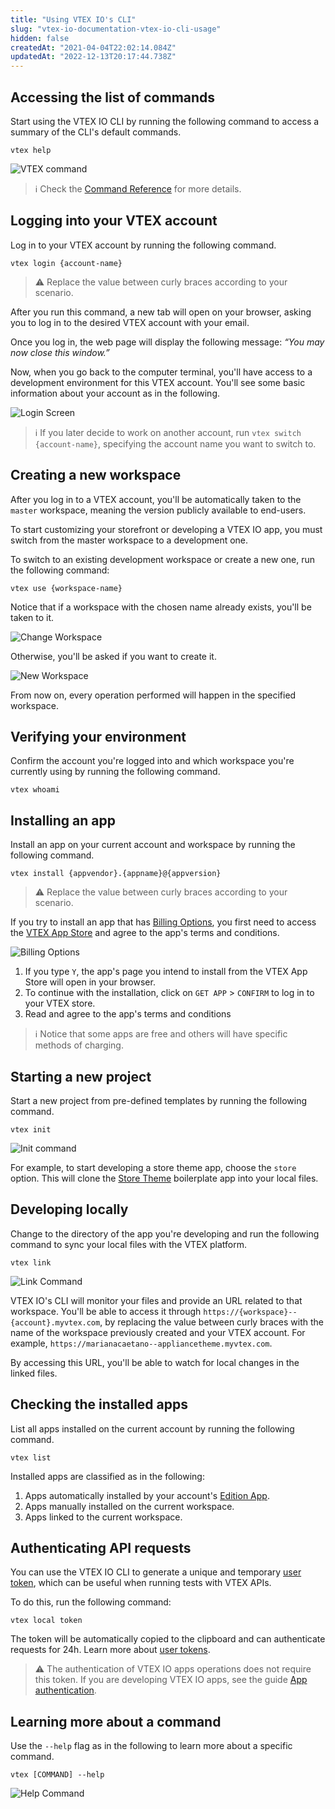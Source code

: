 ```yaml
---
title: "Using VTEX IO's CLI"
slug: "vtex-io-documentation-vtex-io-cli-usage"
hidden: false
createdAt: "2021-04-04T22:02:14.084Z"
updatedAt: "2022-12-13T20:17:44.738Z"
---
```


## Accessing the list of commands

Start using the VTEX IO CLI by running the following command to access a summary of the CLI's default commands.

```shell
vtex help
```

![VTEX command](https://cdn.jsdelivr.net/gh/vtexdocs/dev-portal-content@main/images/vtex-io-documentation-vtex-io-cli-usage-0.png)

> ℹ️ Check the [Command Reference](https://developers.vtex.com/docs/guides/vtex-io-documentation-vtex-io-cli-command-reference) for more details.

## Logging into your VTEX account

Log in to your VTEX account by running the following command.

```shell
vtex login {account-name}
```

> ⚠️ Replace the value between curly braces according to your scenario.

After you run this command, a new tab will open on your browser, asking you to log in to the desired VTEX account with your email.

Once you log in, the web page will display the following message: *“You may now close this window.”*

Now, when you go back to the computer terminal, you'll have access to a development environment for this VTEX account. You'll see some basic information about your account as in the following.

![Login Screen](https://cdn.jsdelivr.net/gh/vtexdocs/dev-portal-content@main/images/vtex-io-documentation-vtex-io-cli-usage-1.png)

> ℹ️ If you later decide to work on another account, run `vtex switch {account-name}`, specifying the account name you want to switch to.

## Creating a new workspace

After you log in to a VTEX account, you'll be automatically taken to the `master` workspace, meaning the version publicly available to end-users.

To start customizing your storefront or developing a VTEX IO app, you must switch from the master workspace to a development one.

To switch to an existing development workspace or create a new one, run the following command:

```shell
vtex use {workspace-name}
```

Notice that if a workspace with the chosen name already exists, you'll be taken to it.

![Change Workspace](https://cdn.jsdelivr.net/gh/vtexdocs/dev-portal-content@main/images/vtex-io-documentation-vtex-io-cli-usage-2.png)

Otherwise, you'll be asked if you want to create it.

![New Workspace](https://cdn.jsdelivr.net/gh/vtexdocs/dev-portal-content@main/images/vtex-io-documentation-vtex-io-cli-usage-3.png)

From now on, every operation performed will happen in the specified workspace.

## Verifying your environment

Confirm the account you're logged into and which workspace you're currently using by running the following command.

```shell
vtex whoami
```

## Installing an app

Install an app on your current account and workspace by running the following command.

```shell
vtex install {appvendor}.{appname}@{appversion}
```

> ⚠️ Replace the value between curly braces according to your scenario.

If you try to install an app that has [Billing Options](https://developers.vtex.com/docs/guides/vtex-io-documentation-billing-options), you first need to access the [VTEX App Store](https://apps.vtex.com/) and agree to the app's terms and conditions.

![Billing Options](https://cdn.jsdelivr.net/gh/vtexdocs/dev-portal-content@main/images/vtex-io-documentation-vtex-io-cli-usage-4.png)

1. If you type `Y`, the app's page you intend to install from the VTEX App Store will open in your browser.
2. To continue with the installation, click on `GET APP` > `CONFIRM` to log in to your VTEX store.
3. Read and agree to the app's terms and conditions

> ℹ️ Notice that some apps are free and others will have specific methods of charging.

## Starting a new project

Start a new project from pre-defined templates by running the following command.

```shell
vtex init
```

![Init command](https://cdn.jsdelivr.net/gh/vtexdocs/dev-portal-content@main/images/vtex-io-documentation-vtex-io-cli-usage-5.png)

For example, to start developing a store theme app, choose the `store` option. This will clone the [Store Theme](https://github.com/vtex-apps/store) boilerplate app into your local files.

## Developing locally

Change to the directory of the app you're developing and run the following command to sync your local files with the VTEX platform.

```shell
vtex link
```

![Link Command](https://cdn.jsdelivr.net/gh/vtexdocs/dev-portal-content@main/images/vtex-io-documentation-vtex-io-cli-usage-6.png)

VTEX IO's CLI will monitor your files and provide an URL related to that workspace. You'll be able to access it through `https://{workspace}--{account}.myvtex.com`, by replacing the value between curly braces with the name of the workspace previously created and your VTEX account. For example, `https://marianacaetano--appliancetheme.myvtex.com`.

By accessing this URL, you'll be able to watch for local changes in the linked files.

## Checking the installed apps

List all apps installed on the current account by running the following command.

```shell
vtex list
```

Installed apps are classified as in the following:

1. Apps automatically installed by your account's [Edition App](https://developers.vtex.com/docs/guides/vtex-io-documentation-edition-app).
2. Apps manually installed on the current workspace.
3. Apps linked to the current workspace.

## Authenticating API requests

You can use the VTEX IO CLI to generate a unique and temporary [user token](https://developers.vtex.com/docs/guides/getting-started-authentication#user-token), which can be useful when running tests with VTEX APIs.

To do this, run the following command:

```shell
vtex local token
```

The token will be automatically copied to the clipboard and can authenticate requests for 24h. Learn more about [user tokens](https://developers.vtex.com/docs/guides/getting-started-authentication#user-token).

> ⚠️ The authentication of VTEX IO apps operations does not require this token. If you are developing VTEX IO apps, see the guide [App authentication](https://developers.vtex.com/docs/guides/getting-started-authentication#app-authentication).

## Learning more about a command

Use the `--help` flag as in the following to learn more about a specific command.

```shell
vtex [COMMAND] --help
```

![Help Command](https://cdn.jsdelivr.net/gh/vtexdocs/dev-portal-content@main/images/vtex-io-documentation-vtex-io-cli-usage-7.png)
